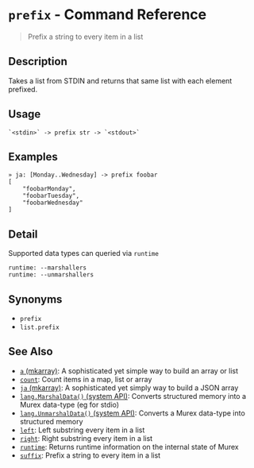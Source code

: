 # `prefix` - Command Reference

> Prefix a string to every item in a list

## Description

Takes a list from STDIN and returns that same list with each element prefixed.

## Usage

    `<stdin>` -> prefix str -> `<stdout>`

## Examples

    » ja: [Monday..Wednesday] -> prefix foobar
    [
        "foobarMonday",
        "foobarTuesday",
        "foobarWednesday"
    ]

## Detail

Supported data types can queried via `runtime`

    runtime: --marshallers
    runtime: --unmarshallers

## Synonyms

- `prefix`
- `list.prefix`

## See Also

- [`a` (mkarray)](../commands/a.md):
  A sophisticated yet simple way to build an array or list
- [`count`](../commands/count.md):
  Count items in a map, list or array
- [`ja` (mkarray)](../commands/ja.md):
  A sophisticated yet simply way to build a JSON array
- [`lang.MarshalData()` (system API)](../apis/lang.MarshalData.md):
  Converts structured memory into a Murex data-type (eg for stdio)
- [`lang.UnmarshalData()` (system API)](../apis/lang.UnmarshalData.md):
  Converts a Murex data-type into structured memory
- [`left`](../commands/left.md):
  Left substring every item in a list
- [`right`](../commands/right.md):
  Right substring every item in a list
- [`runtime`](../commands/runtime.md):
  Returns runtime information on the internal state of Murex
- [`suffix`](../commands/suffix.md):
  Prefix a string to every item in a list

